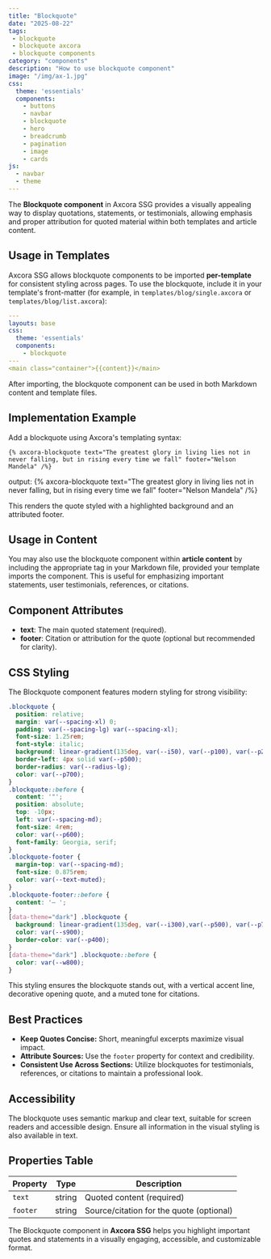```yaml
---
title: "Blockquote"
date: "2025-08-22"
tags: 
 - blockquote
 - blockquote axcora
 - blockquote components
category: "components"
description: "How to use blockquote component"
image: "/img/ax-1.jpg"
css:
  theme: 'essentials'
  components:
    - buttons
    - navbar
    - blockquote
    - hero
    - breadcrumb
    - pagination
    - image
    - cards
js:
  - navbar
  - theme
---
```

The **Blockquote component** in Axcora SSG provides a visually appealing way to display quotations, statements, or testimonials, allowing emphasis and proper attribution for quoted material within both templates and article content.

## Usage in Templates

Axcora SSG allows blockquote components to be imported **per-template** for consistent styling across pages. To use the blockquote, include it in your template's front-matter (for example, in `templates/blog/single.axcora` or `templates/blog/list.axcora`):

```yaml
---
layouts: base
css:
  theme: 'essentials'
  components:
    - blockquote
---
<main class="container">{{content}}</main>
```

After importing, the blockquote component can be used in both Markdown content and template files.

## Implementation Example

Add a blockquote using Axcora's templating syntax:

```
{% axcora-blockquote text="The greatest glory in living lies not in never falling, but in rising every time we fall" footer="Nelson Mandela" /%}
```

output: 
{% axcora-blockquote text="The greatest glory in living lies not in never falling, but in rising every time we fall" footer="Nelson Mandela" /%}

This renders the quote styled with a highlighted background and an attributed footer.

## Usage in Content

You may also use the blockquote component within **article content** by including the appropriate tag in your Markdown file, provided your template imports the component. This is useful for emphasizing important statements, user testimonials, references, or citations.

## Component Attributes

- **text**: The main quoted statement (required).
- **footer**: Citation or attribution for the quote (optional but recommended for clarity).

## CSS Styling

The Blockquote component features modern styling for strong visibility:

```css
.blockquote {
  position: relative;
  margin: var(--spacing-xl) 0;
  padding: var(--spacing-lg) var(--spacing-xl);
  font-size: 1.25rem;
  font-style: italic;
  background: linear-gradient(135deg, var(--i50), var(--p100), var(--p200));
  border-left: 4px solid var(--p500);
  border-radius: var(--radius-lg);
  color: var(--p700);
}
.blockquote::before {
  content: '"';
  position: absolute;
  top: -10px;
  left: var(--spacing-md);
  font-size: 4rem;
  color: var(--p600);
  font-family: Georgia, serif;
}
.blockquote-footer {
  margin-top: var(--spacing-md);
  font-size: 0.875rem;
  color: var(--text-muted);
}
.blockquote-footer::before {
  content: '— ';
}
[data-theme="dark"] .blockquote {
  background: linear-gradient(135deg, var(--i300),var(--p500), var(--p700));
  color: var(--s900);
  border-color: var(--p400);
}
[data-theme="dark"] .blockquote::before {
  color: var(--w800);
}
```

This styling ensures the blockquote stands out, with a vertical accent line, decorative opening quote, and a muted tone for citations.

## Best Practices

- **Keep Quotes Concise:** Short, meaningful excerpts maximize visual impact.
- **Attribute Sources:** Use the `footer` property for context and credibility.
- **Consistent Use Across Sections:** Utilize blockquotes for testimonials, references, or citations to maintain a professional look.

## Accessibility

The blockquote uses semantic markup and clear text, suitable for screen readers and accessible design. Ensure all information in the visual styling is also available in text.

## Properties Table

| Property  | Type     | Description                            |
|-----------|----------|----------------------------------------|
| `text`    | string   | Quoted content (required)              |
| `footer`  | string   | Source/citation for the quote (optional)|

The Blockquote component in **Axcora SSG** helps you highlight important quotes and statements in a visually engaging, accessible, and customizable format.